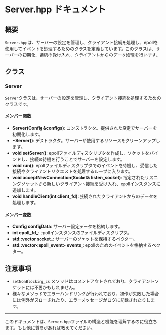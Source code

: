 # Server.hpp ドキュメント

## 概要
`Server.hpp`は、サーバーの設定を管理し、クライアント接続を処理し、epollを使用してイベントを処理するためのクラスを定義しています。このクラスは、サーバーの初期化、接続の受け入れ、クライアントからのデータ処理を行います。

## クラス

### Server
`Server`クラスは、サーバーの設定を管理し、クライアント接続を処理するためのクラスです。

#### メンバー関数

- **Server(Config &configs)**: コンストラクタ。提供された設定でサーバーを初期化します。
- **~Server()**: デストラクタ。サーバーが使用するリソースをクリーンアップします。
- **void setServer()**: epollファイルディスクリプタを作成し、ソケットをバインドし、接続の待機を行うことでサーバーを設定します。
- **void run()**: epollファイルディスクリプタでのイベントを待機し、受信した接続やクライアントリクエストを処理するループに入ります。
- **void acceptNewConnection(Socket& listen_socket)**: 指定されたリスニングソケットから新しいクライアント接続を受け入れ、epollインスタンスに追加します。
- **void handleClient(int client_fd)**: 接続されたクライアントからのデータを処理します。

#### メンバー変数

- **Config configData**: サーバー設定データを格納します。
- **int epoll_fd_**: epollインスタンスのファイルディスクリプタ。
- **std::vector<Socket> socket_**: サーバーのソケットを保持するベクター。
- **std::vector<epoll_event> events_**: epollのためのイベントを格納するベクター。

## 注意事項
- `setNonBlocking_cs` メソッドはコメントアウトされており、クライアントソケットには不要かもしれません。
- 様々なメソッドでエラーハンドリングが行われており、操作が失敗した場合には例外がスローされたり、エラーメッセージがログに記録されたりします。

---

このドキュメントは、`Server.hpp`ファイルの構造と機能を理解するのに役立ちます。もし他に質問があれば教えてください。